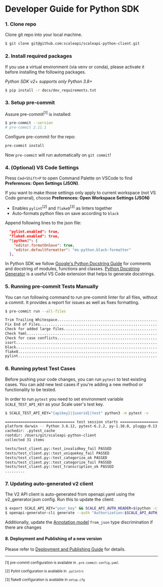 # Developer Guide for Python SDK

### 1. Clone repo

Clone git repo into your local machine.

```bash
$ git clone git@github.com:scaleapi/scaleapi-python-client.git
```

### 2. Install required packages

If you use a virtual environment (via venv or conda), please activate it before installing the following packages.

_Python SDK v2+ supports only Python 3.8+_

```bash
$ pip install -r docs/dev_requirements.txt
```

### 3. Setup pre-commit

Assure pre-commit<sup>[1]</sup> is installed:

```bash
$ pre-commit --version
# pre-commit 2.11.1
```

Configure pre-commit for the repo:

```bash
pre-commit install
```

Now `pre-commit` will run automatically on `git commit`!

### 4. (Optional) VS Code Settings

Press `Cmd+Shift+P` to open Command Palette on VSCode to find **Preferences: Open Settings (JSON)**.

If you want to make those settings only apply to current workspace (not VS Code general), choose **Preferences: Open Workspace Settings (JSON)**

- Enables `pylint`<sup>[2]</sup> and `flake8`<sup>[3]</sup> as linters together
- Auto-formats python files on save according to `black`

Append following lines to the json file:

```json
  "pylint.enabled": true,
  "flake8.enabled": true,
  "[python]": {
    "editor.formatOnSave": true,
    "editor.defaultFormatter": "ms-python.black-formatter"
  },
```

In Python SDK we follow [Google's Python Docstring Guide](https://google.github.io/styleguide/pyguide.html#38-comments-and-docstrings) for comments and docstring of modules, functions and classes. [Python Docstring Generator](https://marketplace.visualstudio.com/items?itemName=njpwerner.autodocstring) is a useful VS Code extension that helps to generate docstrings.

### 5. Running pre-commit Tests Manually

You can run following command to run pre-commit linter for all files, without a commit. It provides a report for issues as well as fixes formatting.

```bash
$ pre-commit run --all-files

Trim Trailing Whitespace.................................................Passed
Fix End of Files.........................................................Passed
Check for added large files..............................................Passed
Check Yaml...............................................................Passed
Check for case conflicts.................................................Passed
isort....................................................................Passed
black....................................................................Passed
flake8...................................................................Passed
pylint...................................................................Passed
```

### 6. Running pytest Test Cases

Before pushing your code changes, you can run `pytest` to test existing cases. You can add new test cases if you're adding a new method or functionality to be tested.

In order to run `pytest` you need to set environment variable `SCALE_TEST_API_KEY` as your Scale user's test key.

```bash
$ SCALE_TEST_API_KEY="{apikey}|{userid}|test" python3 -m pytest -v

================================ test session starts ================================
platform darwin -- Python 3.6.12, pytest-6.2.2, py-1.10.0, pluggy-0.13.1
cachedir: .pytest_cache
rootdir: /Users/git/scaleapi-python-client
collected 31 items

tests/test_client.py::test_invalidkey_fail PASSED                              [  3%]
tests/test_client.py::test_uniquekey_fail PASSED                               [  6%]
tests/test_client.py::test_categorize_ok PASSED                                [  9%]
tests/test_client.py::test_categorize_fail PASSED                              [ 12%]
tests/test_client.py::test_transcription_ok PASSED                             [ 16%]
.........
```

### 7. Updating auto-generated v2 client

The V2 API client is auto-generated from openapi.yaml using the v2_generator.json config. Run this to update the client:

```bash
$ export SCALE_API_KEY="your_key" && SCALE_API_AUTH_HEADER=$(python -c "import urllib.parse; print(urllib.parse.quote('Bearer $SCALE_API_KEY'))")
$ openapi-generator-cli generate --auth "Authorization:$SCALE_API_AUTH_HEADER" --config v2_generator.json
```

Additionally, update the [Annotation model](../scaleapi/api_client/v2/models/annotation.py) `from_json` type discrimination if there are changes

#### 8. Deployment and Publishing of a new version

Please refer to [Deployment and Publishing Guide](pypi_update_guide.md) for details.

---

<sup>[1] pre-commit configuration is available in `.pre-commit-config.yaml`</sup>

<sup>[2] Pylint configuration is available in `.pylintrc`</sup>

<sup>[3] flake8 configuration is available in `setup.cfg`</sup>
